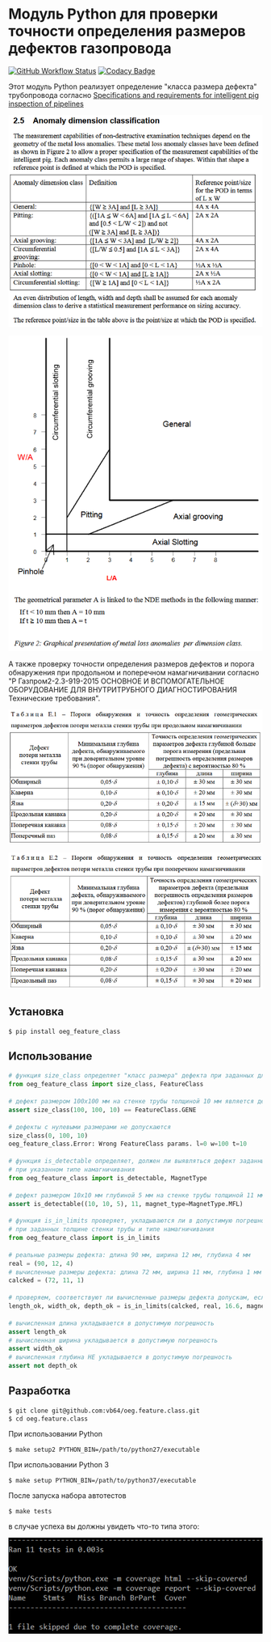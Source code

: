 # Модуль Python для проверки точности определения размеров дефектов газопровода
[![GitHub Workflow Status](https://img.shields.io/github/workflow/status/vb64/oeg.feature.class/oeg.feature.class%20tests?label=Python%202.7%203.6%203.7%203.8&style=plastic)](https://github.com/vb64/oeg.feature.class/actions?query=workflow%3A%22oeg.feature.class+tests%22)
[![Codacy Badge](https://app.codacy.com/project/badge/Grade/63b6127420a04315913e8aee4fbf9914)](https://www.codacy.com/gh/vb64/oeg.feature.class/dashboard?utm_source=github.com&amp;utm_medium=referral&amp;utm_content=vb64/oeg.feature.class&amp;utm_campaign=Badge_Grade)

Этот модуль Python реализует определение "класса размера дефекта" трубопровода согласно [Specifications and requirements for intelligent pig inspection of pipelines](http://www.iliassociation.org/documents/industry/POF%20specs%20V3_2%20January%202005.pdf) 

![Anomaly dimension classification](img/class_table.PNG)

![Graphical presentation of metal loss anomalies per dimension class](img/class_chart.PNG)

А также проверку точности определения размеров дефектов и порога обнаружения при продольном и поперечном намагничивании согласно "Р Газпром2-2.3-919-2015 ОСНОВНОЕ И ВСПОМОГАТЕЛЬНОЕ ОБОРУДОВАНИЕ ДЛЯ ВНУТРИТРУБНОГО ДИАГНОСТИРОВАНИЯ Технические требования".

![Таблица Е.1 – Пороги  обнаружения и точностьопределения геометрических параметров дефектов потери металла стенки трубы припродольном намагничивании](img/mfl.PNG)

![Таблица Е.2 – Пороги обнаружения и точностьопределения геометрических параметров дефектов потери металластенки трубыпри поперечном намагничивании](img/tfi.PNG)

## Установка

```
$ pip install oeg_feature_class
```

## Использование

```python
# функция size_class определяет "класс размера" дефекта при заданных длине, ширине дефекта и толщине стенки трубы.
from oeg_feature_class import size_class, FeatureClass

# дефект размером 100x100 мм на стенке трубы толщиной 10 мм является дефектом класса "обширный"
assert size_class(100, 100, 10) == FeatureClass.GENE

# дефекты с нулевыми размерами не допускаются
size_class(0, 100, 10)
oeg_feature_class.Error: Wrong FeatureClass params. l=0 w=100 t=10

# функция is_detectable определяет, должен ли выявляться дефект заданных размеров на заданной толщине стенки трубы
# при указанном типе намагничивания
from oeg_feature_class import is_detectable, MagnetType

# дефект размером 10x10 мм глубиной 5 мм на стенке трубы толщиной 11 мм должен определяться снарядами с продольным намагничиванием
assert is_detectable((10, 10, 5), 11, magnet_type=MagnetType.MFL)

# функция is_in_limits проверяет, укладываются ли в допустимую погрешность вычисленные размеры дефекта по сравнению с его реальными размерами
# при заданных толщине стенки трубы и типе намагничивания
from oeg_feature_class import is_in_limits

# реальные размеры дефекта: длина 90 мм, ширина 12 мм, глубина 4 мм
real = (90, 12, 4)
# вычисленные размеры дефекта: длина 72 мм, ширина 11 мм, глубина 1 мм
calcked = (72, 11, 1)

# проверяем, соответствуют ли вычисленные размеры дефекта допускам, если толщина стенки трубы равна 16.6 мм и тип намагничивания поперечный
length_ok, width_ok, depth_ok = is_in_limits(calcked, real, 16.6, magnet_type=MagnetType.TFI)

# вычисленная длина укладывается в допустимую погрешность
assert length_ok
# вычисленная ширина укладывается в допустимую погрешность
assert width_ok
# вычисленная глубина НЕ укладывается в допустимую погрешность
assert not depth_ok
```

## Разработка

```
$ git clone git@github.com:vb64/oeg.feature.class.git
$ cd oeg.feature.class
```
При использовании Python
```
$ make setup2 PYTHON_BIN=/path/to/python27/executable
```
При использовании Python 3
```
$ make setup PYTHON_BIN=/path/to/python37/executable
```
После запуска набора автотестов
```
$ make tests
```
в случае успеха вы должны увидеть что-то типа этого:

![Test suite success](img/coverage.PNG)
